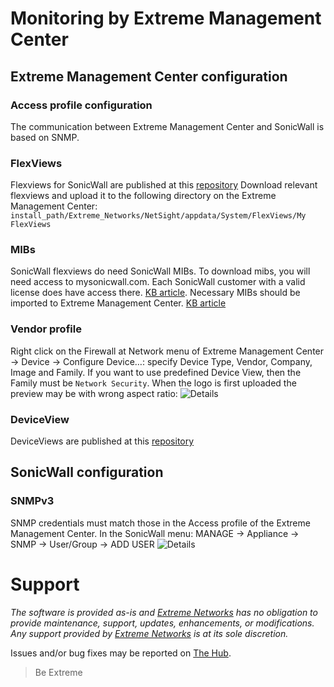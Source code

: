 # Monitoring by Extreme Management Center

## Extreme Management Center configuration

### Access profile configuration
The communication between Extreme Management Center and SonicWall is based on SNMP.

### FlexViews
Flexviews for SonicWall are published at this [repository](https://github.com/extremenetworks/XMC-Report-Views/blob/master/FlexView/SonicWall/README.md)
Download relevant flexviews and upload it to the following directory on the Extreme Management Center:
`install_path/Extreme_Networks/NetSight/appdata/System/FlexViews/My FlexViews`

### MIBs
SonicWall flexviews do need SonicWall MIBs. To download mibs, you will need access to mysonicwall.com. Each SonicWall customer with a valid license does have access there.
[KB article](https://www.sonicwall.com/en-us/support/knowledge-base/170503581936826).
Necessary MIBs should be imported to Extreme Management Center. [KB article](https://extremeportal.force.com/ExtrArticleDetail?an=000080448&q=Netsight-Importing-a-MIB-into-Netsight)

### Vendor profile
Right click on the Firewall at Network menu of Extreme Management Center -> Device -> Configure Device…: specify Device Type, Vendor, Company, Image and Family. If you want to use predefined Device View, then the Family must be `Network Security`. When the logo is first uploaded the preview may be with wrong aspect ratio:
![Details](https://github.com/extremenetworks/XMC-Report-Views/blob/master/DeviceView/SonicWall/sample/VendorProfile-SonicWall.png)

### DeviceView
DeviceViews are published at this [repository](https://github.com/extremenetworks/XMC-Report-Views/blob/master/DeviceView/SonicWall/README.md)

## SonicWall configuration

### SNMPv3
SNMP credentials must match those in the Access profile of the Extreme Management Center. In the SonicWall menu: MANAGE -> Appliance -> SNMP -> User/Group -> ADD USER
![Details](SonicWall-SNMP.png)

# Support
_The software is provided as-is and [Extreme Networks](http://www.extremenetworks.com/) has no obligation to provide maintenance, support, updates, enhancements, or modifications. Any support provided by [Extreme Networks](http://www.extremenetworks.com/) is at its sole discretion._

Issues and/or bug fixes may be reported on [The Hub](https://community.extremenetworks.com/extreme).

>Be Extreme